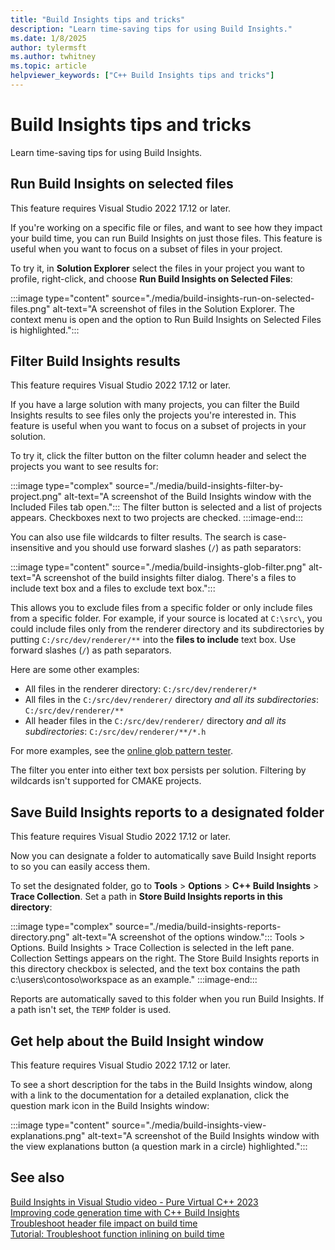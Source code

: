 ```yaml
---
title: "Build Insights tips and tricks"
description: "Learn time-saving tips for using Build Insights."
ms.date: 1/8/2025
author: tylermsft
ms.author: twhitney
ms.topic: article
helpviewer_keywords: ["C++ Build Insights tips and tricks"]
---
```

# Build Insights tips and tricks

Learn time-saving tips for using Build Insights.

## Run Build Insights on selected files

This feature requires Visual Studio 2022 17.12 or later.

If you're working on a specific file or files, and want to see how they impact your build time, you can run Build Insights on just those files. This feature is useful when you want to focus on a subset of files in your project.

To try it, in **Solution Explorer** select the files in your project you want to profile, right-click, and choose **Run Build Insights on Selected Files**:

  :::image type="content" source="./media/build-insights-run-on-selected-files.png" alt-text="A screenshot of files in the Solution Explorer. The context menu is open and the option to Run Build Insights on Selected Files is highlighted.":::

## Filter Build Insights results

This feature requires Visual Studio 2022 17.12 or later.

If you have a large solution with many projects, you can filter the Build Insights results to see files only the projects you're interested in. This feature is useful when you want to focus on a subset of projects in your solution.

To try it, click the filter button on the filter column header and select the projects you want to see results for:

  :::image type="complex" source="./media/build-insights-filter-by-project.png" alt-text="A screenshot of the Build Insights window with the Included Files tab open.":::
  The filter button is selected and a list of projects appears. Checkboxes next to two projects are checked.
  :::image-end:::

You can also use file wildcards to filter results. The search is case-insensitive and you should use forward slashes (`/`) as path separators:

  :::image type="content" source="./media/build-insights-glob-filter.png" alt-text="A screenshot of the build insights filter dialog. There's a files to include text box and a files to exclude text box.":::

This allows you to exclude files from a specific folder or only include files from a specific folder. For example, if your source is located at `C:\src\`, you could include files only from the renderer directory and its subdirectories by putting `C:/src/dev/renderer/**` into the **files to include** text box. Use forward slashes (`/`) as path separators.

Here are some other examples:

- All files in the renderer directory: `C:/src/dev/renderer/*`
- All files in the `C:/src/dev/renderer/` directory *and all its subdirectories*: `C:/src/dev/renderer/**`
- All header files in the `C:/src/dev/renderer/` directory *and all its subdirectories*: `C:/src/dev/renderer/**/*.h`

For more examples, see the [online glob pattern tester](https://globster.xyz/).

The filter you enter into either text box persists per solution. Filtering by wildcards isn't supported for CMAKE projects.

## Save Build Insights reports to a designated folder

This feature requires Visual Studio 2022 17.12 or later.

Now you can designate a folder to automatically save Build Insight reports to so you can easily access them.

To set the designated folder, go to **Tools** > **Options** > **C++ Build Insights** > **Trace Collection**. Set a path in **Store Build Insights reports in this directory**:

  :::image type="complex" source="./media/build-insights-reports-directory.png" alt-text="A screenshot of the options window.":::
  Tools > Options. Build Insights > Trace Collection is selected in the left pane. Collection Settings appears on the right. The Store Build Insights reports in this directory checkbox is selected, and the text box contains the path c:\users\contoso\workspace as an example."
  :::image-end:::

Reports are automatically saved to this folder when you run Build Insights. If a path isn't set, the `TEMP` folder is used.

## Get help about the Build Insight window

This feature requires Visual Studio 2022 17.12 or later.

To see a short description for the tabs in the Build Insights window, along with a link to the documentation for a detailed explanation, click the question mark icon in the Build Insights window:

  :::image type="content" source="./media/build-insights-view-explanations.png" alt-text="A screenshot of the Build Insights window with the view explanations button (a question mark in a circle) highlighted.":::

## See also

[Build Insights in Visual Studio video - Pure Virtual C++ 2023](/events/pure-virtual-cpp-2023/build-insights-in-visual-studio)\
[Improving code generation time with C++ Build Insights](https://devblogs.microsoft.com/cppblog/improving-code-generation-time-with-cpp-build-insights)\
[Troubleshoot header file impact on build time](build-insights-included-files-view.md)\
[Tutorial: Troubleshoot function inlining on build time](build-insights-function-view.md)
